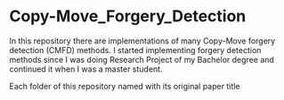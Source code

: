 # Copy-Move_Forgery_Detection
In this repository there are implementations of many Copy-Move forgery detection (CMFD) methods. I started implementing forgery detection methods since I was doing Research Project of my Bachelor degree and continued it when I was a master student.

Each folder of this repository named with its original paper title
